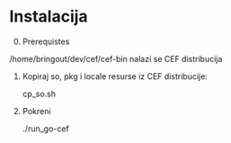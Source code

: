 # Instalacija

0. Prerequistes

/home/bringout/dev/cef/cef-bin nalazi se CEF distribucija

1. Kopiraj so, pkg i locale resurse iz CEF distribucije:

    cp_so.sh

2. Pokreni 

    ./run_go-cef
